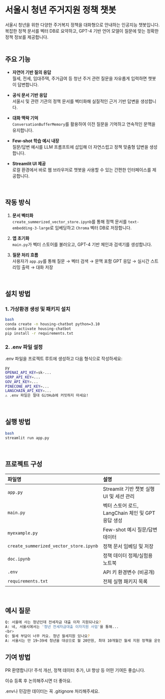 # 서울시 청년 주거지원 정책 챗봇

서울시 청년을 위한 다양한 주거복지 정책을 대화형으로 안내하는 인공지능 챗봇입니다.  
복잡한 정책 문서를 벡터 DB로 요약하고, GPT-4 기반 언어 모델이 질문에 맞는 정확한 정책 정보를 제공합니다.  
<br>

## 주요 기능

-  **자연어 기반 질의 응답**  
  월세, 전세, 임대주택, 주거급여 등 청년 주거 관련 질문을 자유롭게 입력하면 챗봇이 답변합니다.

- **공식 문서 기반 응답**  
  서울시 및 관련 기관의 정책 문서를 벡터화해 실질적인 근거 기반 답변을 생성합니다.

- **대화 맥락 기억**  
  `ConversationBufferMemory`를 활용하여 이전 질문을 기억하고 연속적인 문맥을 유지합니다.

-  **Few-shot 학습 예시 내장**  
  질문/답변 예시를 LLM 프롬프트에 삽입해 더 자연스럽고 정책 맞춤형 답변을 생성합니다.

- **Streamlit UI 제공**  
  로컬 환경에서 바로 웹 브라우저로 챗봇을 사용할 수 있는 간편한 인터페이스를 제공합니다.
<br>

##  작동 방식

1. **문서 벡터화**  
   `create_summerized_vector_store.ipynb`를 통해 정책 문서를 `text-embedding-3-large`로 임베딩하고 `Chroma` 벡터 DB로 저장합니다.

2. **앱 초기화**  
   `main.py`가 벡터 스토어를 불러오고, GPT-4 기반 체인과 검색기를 생성합니다.

3. **질문 처리 흐름**  
   사용자가 `app.py`를 통해 질문 → 벡터 검색 → 문맥 포함 GPT 응답 → 실시간 스트리밍 출력 → 대화 저장
<br>


##  설치 방법

### 1. 가상환경 생성 및 패키지 설치

```bash
bash
conda create -n housing-chatbot python=3.10
conda activate housing-chatbot
pip install -r requirements.txt
```
### 2. .env 파일 설정
.env 파일을 프로젝트 루트에 생성하고 다음 형식으로 작성하세요:
```bash
py
OPENAI_API_KEY=sk-...
SERP_API_KEY=...
GOV_API_KEY=...
PINECONE_API_KEY=...
LANGCHAIN_API_KEY=...
⚠️ .env 파일은 절대 GitHub에 커밋하지 마세요!
```
<br>


## 실행 방법
```bash
bash
streamlit run app.py
```
<br>

## 프로젝트 구성

| 파일명 | 설명 |
|:--------|:------|
| `app.py` | Streamlit 기반 챗봇 실행 UI 및 세션 관리 |
| `main.py` | 벡터 스토어 로드, LangChain 체인 및 GPT 응답 생성 |
| `myexample.py` | Few-shot 예시 질문/답변 데이터 |
| `create_summerized_vector_store.ipynb` | 정책 문서 임베딩 및 저장 |
| `doc.ipynb` | 정책 데이터 정제/실험용 노트북 |
| `.env` | API 키 환경변수 (비공개) |
| `requirements.txt` | 전체 실행 패키지 목록 |

<br>

## 예시 질문
```bash
Q: 서울에 사는 청년인데 전세자금 대출 이자 지원되나요?  
A: 네, 서울시에서는 '청년 전세자금대출 이자지원 사업'을 통해...  
<br>
Q: 월세 부담이 너무 커요. 청년 월세지원 있나요?  
A: 서울시는 만 19~39세 청년을 대상으로 월 20만원, 최대 10개월간 월세 지원 정책을 운영합니다.
```

## 기여 방법
PR 환영합니다! 주석 개선, 정책 데이터 추가, UI 향상 등 어떤 기여든 좋습니다.

이슈 등록 후 논의해주시면 더 좋아요.

.env나 민감한 데이터는 꼭 .gitignore 처리해주세요.
